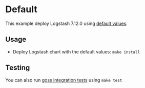 # Default

This example deploy Logstash 7.12.0 using [default values][].


## Usage

* Deploy Logstash chart with the default values: `make install`


## Testing

You can also run [goss integration tests][] using `make test`


[goss integration tests]: https://github.com/elastic/helm-charts/tree/7.12/logstash/examples/default/test/goss.yaml
[default values]: https://github.com/elastic/helm-charts/tree/7.12/logstash/values.yaml
